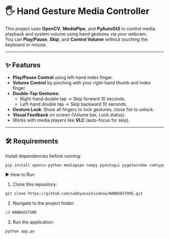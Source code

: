# 🖐️ Hand Gesture Media Controller

This project uses **OpenCV**, **MediaPipe**, and **PyAutoGUI** to control media playback and system volume using hand gestures via your webcam.  
You can **Play/Pause**, **Skip**, and **Control Volume** without touching the keyboard or mouse.

---

## ✨ Features
- **Play/Pause Control** using left-hand index finger.
- **Volume Control** by pinching with your right-hand thumb and index finger.
- **Double-Tap Gestures**:
  - Right-hand double tap → Skip forward 10 seconds.
  - Left-hand double tap → Skip backward 10 seconds.
- **Gesture Lock**: Show all fingers to lock gestures, close fist to unlock.
- **Visual Feedback** on screen (Volume bar, Lock status).
- Works with media players like **VLC** (auto-focus for skip).

---

## 🛠️ Requirements
Install dependencies before running:
```bash
pip install opencv-python mediapipe numpy pyautogui pygetwindow comtypes pycaw
```
▶️ How to Run

1. Clone this repository:
```bash
git clone https://github.com/sabhyasachisahoo/HANDGESTURE.git
```

2. Navigate to the project folder:
```bash
cd HANDGESTURE
```

3. Run the application:
```bash
python app.py
```
